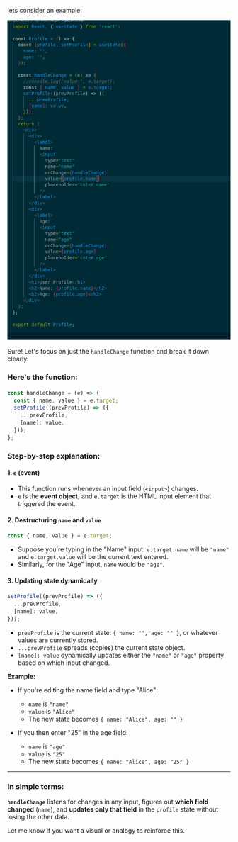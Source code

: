 lets consider an example:

![alt text](image.png)

Sure! Let's focus on just the `handleChange` function and break it down clearly:

### Here's the function:

```js
const handleChange = (e) => {
  const { name, value } = e.target;
  setProfile((prevProfile) => ({
    ...prevProfile,
    [name]: value,
  }));
};
```

### Step-by-step explanation:

#### 1. **`e` (event)**

- This function runs whenever an input field (`<input>`) changes.
- `e` is the **event object**, and `e.target` is the HTML input element that triggered the event.

#### 2. **Destructuring `name` and `value`**

```js
const { name, value } = e.target;
```

- Suppose you're typing in the "Name" input. `e.target.name` will be `"name"` and `e.target.value` will be the current text entered.
- Similarly, for the "Age" input, `name` would be `"age"`.

#### 3. **Updating state dynamically**

```js
setProfile((prevProfile) => ({
  ...prevProfile,
  [name]: value,
}));
```

- `prevProfile` is the current state: `{ name: "", age: "" }`, or whatever values are currently stored.
- `...prevProfile` spreads (copies) the current state object.
- `[name]: value` dynamically updates either the `"name"` or `"age"` property based on which input changed.

**Example:**

- If you're editing the name field and type "Alice":

  - `name` is `"name"`
  - `value` is `"Alice"`
  - The new state becomes `{ name: "Alice", age: "" }`

- If you then enter "25" in the age field:

  - `name` is `"age"`
  - `value` is `"25"`
  - The new state becomes `{ name: "Alice", age: "25" }`

---

### In simple terms:

**`handleChange`** listens for changes in any input, figures out **which field changed** (`name`), and **updates only that field** in the `profile` state without losing the other data.

Let me know if you want a visual or analogy to reinforce this.
